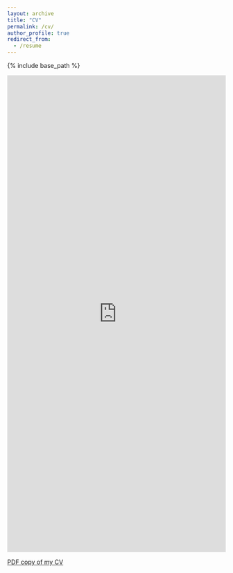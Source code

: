 ```yaml
---
layout: archive
title: "CV"
permalink: /cv/
author_profile: true
redirect_from:
  - /resume
---
```


{% include base_path %}

<!-- <embed src="https://github.com/hyeonghun1/CV/raw/master/main.pdf" width="600px" height="500px" /> -->
<iframe src="https://docs.google.com/gview?url=https://github.com/hyeonghun1/CV/raw/master/CV_HyeonghunKim.pdf&embedded=true" style="width:100%;height:1100px;" frameborder="0"></iframe>

[PDF copy of my CV](https://github.com/hyeonghun1/CV/raw/master/CV_HyeonghunKim.pdf)

